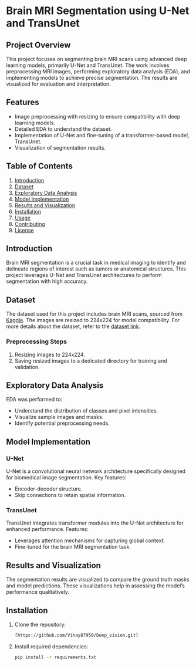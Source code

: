 # Brain MRI Segmentation using U-Net and TransUnet

## Project Overview
This project focuses on segmenting brain MRI scans using advanced deep learning models, primarily U-Net and TransUnet. The work involves preprocessing MRI images, performing exploratory data analysis (EDA), and implementing models to achieve precise segmentation. The results are visualized for evaluation and interpretation.

## Features
- Image preprocessing with resizing to ensure compatibility with deep learning models.
- Detailed EDA to understand the dataset.
- Implementation of U-Net and fine-tuning of a transformer-based model, TransUnet.
- Visualization of segmentation results.

## Table of Contents
1. [Introduction](#introduction)
2. [Dataset](#dataset)
3. [Exploratory Data Analysis](#exploratory-data-analysis)
4. [Model Implementation](#model-implementation)
5. [Results and Visualization](#results-and-visualization)
6. [Installation](#installation)
7. [Usage](#usage)
8. [Contributing](#contributing)
9. [License](#license)

## Introduction
Brain MRI segmentation is a crucial task in medical imaging to identify and delineate regions of interest such as tumors or anatomical structures. This project leverages U-Net and TransUnet architectures to perform segmentation with high accuracy.

## Dataset
The dataset used for this project includes brain MRI scans, sourced from [Kaggle](https://www.kaggle.com). The images are resized to 224x224 for model compatibility. For more details about the dataset, refer to the [dataset link](https://www.kaggle.com/code/arham23/brain-mri-segmentation-eda-and-unet-unet-results/input).


### Preprocessing Steps
1. Resizing images to 224x224.
2. Saving resized images to a dedicated directory for training and validation.

## Exploratory Data Analysis
EDA was performed to:
- Understand the distribution of classes and pixel intensities.
- Visualize sample images and masks.
- Identify potential preprocessing needs.

## Model Implementation
### U-Net
U-Net is a convolutional neural network architecture specifically designed for biomedical image segmentation. Key features:
- Encoder-decoder structure.
- Skip connections to retain spatial information.

### TransUnet
TransUnet integrates transformer modules into the U-Net architecture for enhanced performance. Features:
- Leverages attention mechanisms for capturing global context.
- Fine-tuned for the brain MRI segmentation task.

## Results and Visualization
The segmentation results are visualized to compare the ground truth masks and model predictions. These visualizations help in assessing the model’s performance qualitatively.

## Installation
1. Clone the repository:
   ```bash
   [https://github.com/Vinay87950/Deep_vision.git]
2. Install required dependencies:
   ```bash
   pip install -r requirements.txt

